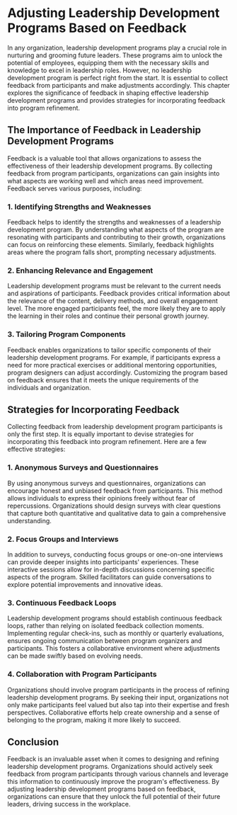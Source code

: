 # Adjusting Leadership Development Programs Based on Feedback

In any organization, leadership development programs play a crucial role in nurturing and grooming future leaders. These programs aim to unlock the potential of employees, equipping them with the necessary skills and knowledge to excel in leadership roles. However, no leadership development program is perfect right from the start. It is essential to collect feedback from participants and make adjustments accordingly. This chapter explores the significance of feedback in shaping effective leadership development programs and provides strategies for incorporating feedback into program refinement.

## The Importance of Feedback in Leadership Development Programs

Feedback is a valuable tool that allows organizations to assess the effectiveness of their leadership development programs. By collecting feedback from program participants, organizations can gain insights into what aspects are working well and which areas need improvement. Feedback serves various purposes, including:

### 1\. Identifying Strengths and Weaknesses

Feedback helps to identify the strengths and weaknesses of a leadership development program. By understanding what aspects of the program are resonating with participants and contributing to their growth, organizations can focus on reinforcing these elements. Similarly, feedback highlights areas where the program falls short, prompting necessary adjustments.

### 2\. Enhancing Relevance and Engagement

Leadership development programs must be relevant to the current needs and aspirations of participants. Feedback provides critical information about the relevance of the content, delivery methods, and overall engagement level. The more engaged participants feel, the more likely they are to apply the learning in their roles and continue their personal growth journey.

### 3\. Tailoring Program Components

Feedback enables organizations to tailor specific components of their leadership development programs. For example, if participants express a need for more practical exercises or additional mentoring opportunities, program designers can adjust accordingly. Customizing the program based on feedback ensures that it meets the unique requirements of the individuals and organization.

## Strategies for Incorporating Feedback

Collecting feedback from leadership development program participants is only the first step. It is equally important to devise strategies for incorporating this feedback into program refinement. Here are a few effective strategies:

### 1\. Anonymous Surveys and Questionnaires

By using anonymous surveys and questionnaires, organizations can encourage honest and unbiased feedback from participants. This method allows individuals to express their opinions freely without fear of repercussions. Organizations should design surveys with clear questions that capture both quantitative and qualitative data to gain a comprehensive understanding.

### 2\. Focus Groups and Interviews

In addition to surveys, conducting focus groups or one-on-one interviews can provide deeper insights into participants' experiences. These interactive sessions allow for in-depth discussions concerning specific aspects of the program. Skilled facilitators can guide conversations to explore potential improvements and innovative ideas.

### 3\. Continuous Feedback Loops

Leadership development programs should establish continuous feedback loops, rather than relying on isolated feedback collection moments. Implementing regular check-ins, such as monthly or quarterly evaluations, ensures ongoing communication between program organizers and participants. This fosters a collaborative environment where adjustments can be made swiftly based on evolving needs.

### 4\. Collaboration with Program Participants

Organizations should involve program participants in the process of refining leadership development programs. By seeking their input, organizations not only make participants feel valued but also tap into their expertise and fresh perspectives. Collaborative efforts help create ownership and a sense of belonging to the program, making it more likely to succeed.

## Conclusion

Feedback is an invaluable asset when it comes to designing and refining leadership development programs. Organizations should actively seek feedback from program participants through various channels and leverage this information to continuously improve the program's effectiveness. By adjusting leadership development programs based on feedback, organizations can ensure that they unlock the full potential of their future leaders, driving success in the workplace.
